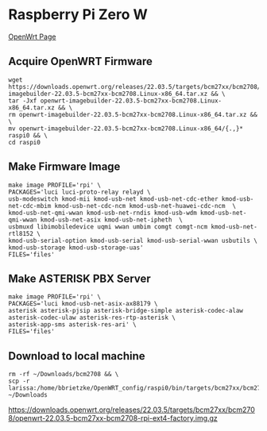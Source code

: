 # Raspberry Pi Zero W
[OpenWrt Page](https://openwrt.org/toh/raspberry_pi_foundation/raspberry_pi)

## Acquire OpenWRT Firmware
```
wget https://downloads.openwrt.org/releases/22.03.5/targets/bcm27xx/bcm2708/openwrt-imagebuilder-22.03.5-bcm27xx-bcm2708.Linux-x86_64.tar.xz && \
tar -Jxf openwrt-imagebuilder-22.03.5-bcm27xx-bcm2708.Linux-x86_64.tar.xz && \
rm openwrt-imagebuilder-22.03.5-bcm27xx-bcm2708.Linux-x86_64.tar.xz && \
mv openwrt-imagebuilder-22.03.5-bcm27xx-bcm2708.Linux-x86_64/{.,}* raspi0 && \
cd raspi0
```

## Make Firmware Image
```
make image PROFILE='rpi' \
PACKAGES='luci luci-proto-relay relayd \
usb-modeswitch kmod-mii kmod-usb-net kmod-usb-net-cdc-ether kmod-usb-net-cdc-mbim kmod-usb-net-cdc-ncm kmod-usb-net-huawei-cdc-ncm  \
kmod-usb-net-qmi-wwan kmod-usb-net-rndis kmod-usb-wdm kmod-usb-net-qmi-wwan kmod-usb-net-asix kmod-usb-net-ipheth  \
usbmuxd libimobiledevice uqmi wwan umbim comgt comgt-ncm kmod-usb-net-rtl8152 \
kmod-usb-serial-option kmod-usb-serial kmod-usb-serial-wwan usbutils \
kmod-usb-storage kmod-usb-storage-uas'
FILES='files'
```

## Make ASTERISK PBX Server
```
make image PROFILE='rpi' \
PACKAGES='luci kmod-usb-net-asix-ax88179 \
asterisk asterisk-pjsip asterisk-bridge-simple asterisk-codec-alaw asterisk-codec-ulaw asterisk-res-rtp-asterisk \
asterisk-app-sms asterisk-res-ari' \
FILES='files'
```


## Download to local machine
```
rm -rf ~/Downloads/bcm2708 && \
scp -r larissa:/home/bbrietzke/OpenWRT_config/raspi0/bin/targets/bcm27xx/bcm2708 ~/Downloads
```

https://downloads.openwrt.org/releases/22.03.5/targets/bcm27xx/bcm2708/openwrt-22.03.5-bcm27xx-bcm2708-rpi-ext4-factory.img.gz